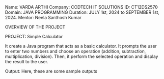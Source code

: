 Name: VARDA ARTHI
Company: CODTECH IT SOLUTIONS
ID: CT12DS2570
Domain: JAVA PROGRAMMING
Duration: JULY 1st, 2024 to SEPTEMBER 1st, 2024.
Mentor: Neela Santhosh Kumar

OVERVIEW OF THE PROJECT

PROJECT: Simple Calculator

It create a Java program that acts as a basic calculator. It prompts the user to enter two numbers and choose an operation (addition, subtraction, multiplication, division). Then, it perform the selected operation and display the result to the user.

Output:
Here, these are some sample outputs

